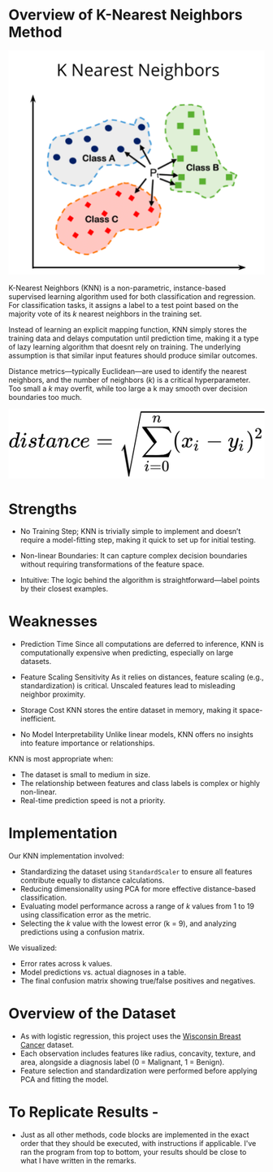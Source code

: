 # Overview of K-Nearest Neighbors Method

![KNN pic 1](./knn_pic1.png)

K-Nearest Neighbors (KNN) is a non-parametric, instance-based supervised learning algorithm used for both classification and regression. For classification tasks, it assigns a label to a test point based on the majority vote of its *k* nearest neighbors in the training set.

Instead of learning an explicit mapping function, KNN simply stores the training data and delays computation until prediction time, making it a type of lazy learning algorithm that doesnt rely on training. The underlying assumption is that similar input features should produce similar outcomes.

Distance metrics—typically Euclidean—are used to identify the nearest neighbors, and the number of neighbors (*k*) is a critical hyperparameter. Too small a *k* may overfit, while too large a k may smooth over decision boundaries too much.

![KNN pic 2](./knn_pic2.png)


# Strengths

- No Training Step; KNN is trivially simple to implement and doesn’t require a model-fitting step, making it quick to set up for initial testing.

- Non-linear Boundaries: It can capture complex decision boundaries without requiring transformations of the feature space.

- Intuitive: The logic behind the algorithm is straightforward—label points by their closest examples.


# Weaknesses

- Prediction Time Since all computations are deferred to inference, KNN is computationally expensive when predicting, especially on large datasets.

- Feature Scaling Sensitivity As it relies on distances, feature scaling (e.g., standardization) is critical. Unscaled features lead to misleading neighbor proximity.

- Storage Cost KNN stores the entire dataset in memory, making it space-inefficient.

- No Model Interpretability Unlike linear models, KNN offers no insights into feature importance or relationships.

KNN is most appropriate when:

* The dataset is small to medium in size.
* The relationship between features and class labels is complex or highly non-linear.
* Real-time prediction speed is not a priority.




# Implementation

Our KNN implementation involved:

* Standardizing the dataset using `StandardScaler` to ensure all features contribute equally to distance calculations.
* Reducing dimensionality using PCA for more effective distance-based classification.
* Evaluating model performance across a range of *k* values from 1 to 19 using classification error as the metric.
* Selecting the *k* value with the lowest error (k = 9), and analyzing predictions using a confusion matrix.

We visualized:

* Error rates across k values.
* Model predictions vs. actual diagnoses in a table.
* The final confusion matrix showing true/false positives and negatives.


# Overview of the Dataset

* As with logistic regression, this project uses the [Wisconsin Breast Cancer](https://www.kaggle.com/datasets/uciml/breast-cancer-wisconsin-data) dataset.
* Each observation includes features like radius, concavity, texture, and area, alongside a diagnosis label (0 = Malignant, 1 = Benign).
* Feature selection and standardization were performed before applying PCA and fitting the model.



# To Replicate Results - 

- Just as all other methods, code blocks are implemented in the exact order that they should be executed, with instructions if applicable. I've ran the program from top to bottom, your results should be close to what I have written in the remarks. 
